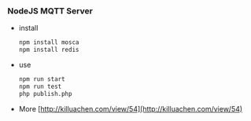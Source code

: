 ### NodeJS MQTT Server

- install
    ```javascript
    npm install mosca
    npm install redis
    ```

- use 
    ```zsh
    npm run start
    npm run test
    php publish.php
    ```
- More
 [http://killuachen.com/view/54](http://killuachen.com/view/54)